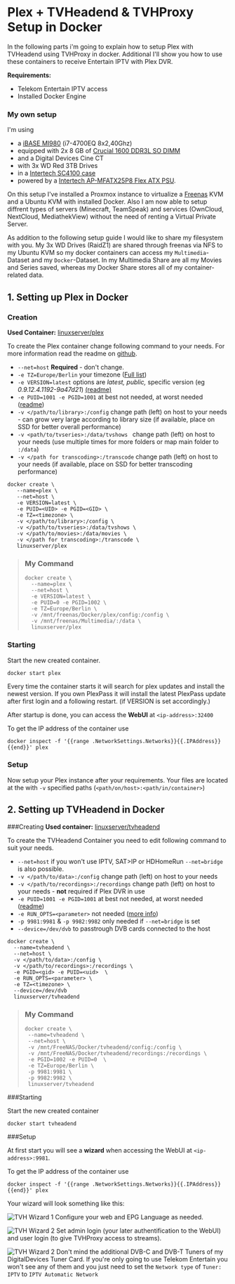 # Plex + TVHeadend & TVHProxy Setup in Docker

In the following parts i'm going to explain how to setup Plex with TVHeadend using TVHProxy in docker. Additional I'll show you how to use these containers to receive Entertain IPTV with Plex DVR.

**Requirements:**

* Telekom Entertain IPTV access
* Installed Docker Engine

### My own setup

I'm using

* a [iBASE MI980](https://www.ibase.com.tw/english/ProductDetail/EmbeddedComputing/MI980) (i7-4700EQ 8x2,40Ghz)
* equipped with 2x 8 GB of [Crucial 1600 DDR3L SO DIMM](http://www.crucial.de/deu/de/ct102464bf160b)
* and a Digital Devices Cine CT
* with 3x WD Red 3TB Drives
* in a [Intertech SC4100 case](https://www.inter-tech.de/products/ipc/storage-cases/sc-4100)
* powered by a [Intertech AP-MFATX25P8 Flex ATX PSU](https://www.inter-tech.de/products/psu/server-psu/ap-mfatx25p8).

On this setup I've installed a Proxmox instance to virtualize a [Freenas](http://www.freenas.org) KVM and a Ubuntu KVM with installed Docker. Also I am now able to setup diffrent types of servers (Minecraft, TeamSpeak) and services (OwnCloud, NextCloud, MediathekView) without the need of renting a Virtual Private Server.

As addition to the following setup guide I would like to share my filesystem with you.
My 3x WD Drives (RaidZ1) are shared through freenas via NFS to my Ubuntu KVM so my docker containers can access my `Multimedia`-Dataset and my `Docker`-Dataset. In my Multimedia Share are all my Movies and Series saved, whereas my Docker Share stores all of my container-related data.

## 1. Setting up Plex in Docker

### Creation 
**Used Container:** [linuxserver/plex](https://github.com/linuxserver/docker-plex)

To create the Plex container change following command to your needs. For more information read the readme on [github](https://github.com/linuxserver/docker-plex). 

* `--net=host` **Required** - don't change.
* `-e TZ=Europe/Berlin` your timezone ([Full list](https://www.vmware.com/support/developer/vc-sdk/visdk400pubs/ReferenceGuide/timezone.html))
* `-e VERSION=latest` options are *latest, public,* specific version (eg *0.9.12.4.1192-9a47d21*) [(readme)](https://github.com/linuxserver/docker-plex#setting-up-the-application)
* `-e PUID=1001 -e PGID=1001` at best not needed, at worst needed ([readme](https://github.com/linuxserver/docker-plex#user--group-identifiers))
*  `-v </path/to/library>:/config` change path (left) on host to your needs - can grow very large according to library size (if available, place on SSD for better overall performance)
*  `-v <path/to/tvseries>:/data/tvshows ` change path (left) on host to your needs (use multiple times for more folders or map main folder to `:/data`)
*  `-v </path for transcoding>:/transcode` change path (left) on host to your needs (if available, place on SSD for better transcoding performance)


```
docker create \
   --name=plex \
   --net=host \
   -e VERSION=latest \
   -e PUID=<UID> -e PGID=<GID> \
   -e TZ=<timezone> \
   -v </path/to/library>:/config \
   -v </path/to/tvseries>:/data/tvshows \
   -v </path/to/movies>:/data/movies \
   -v </path for transcoding>:/transcode \
   linuxserver/plex
```

>### My Command
>
>```
>docker create \
>   --name=plex \
>   --net=host \
>   -e VERSION=latest \
>   -e PUID=0 -e PGID=1002 \
>   -e TZ=Europe/Berlin \
>   -v /mnt/freenas/Docker/plex/config:/config \
>   -v /mnt/freenas/Multimedia/:/data \
>   linuxserver/plex
>```

### Starting
Start the new created container.

```
docker start plex
```
Every time the container starts it will search for plex updates and install the newest version. If you own PlexPass it will install the latest PlexPass update after first login and a following restart. (if VERSION is set accordingly.)

After startup is done, you can access the **WebUI** at `<ip-address>:32400`

To get the IP address of the container use 

```
docker inspect -f '{{range .NetworkSettings.Networks}}{{.IPAddress}}{{end}}' plex
```
### Setup

Now setup your Plex instance after your requirements. Your files are located at the with `-v` specified paths (`<path/on/host>:<path/in/container>`)


## 2. Setting up TVHeadend in Docker

###Creating
**Used container:** [linuxserver/tvheadend](https://github.com/linuxserver/docker-tvheadend)

To create the TVHeadend Container you need to edit following command to suit your needs.

* `--net=host` if you won't use IPTV, SAT>IP or HDHomeRun `--net=bridge` is also possible.
* `-v </path/to/data>:/config` change path (left) on host to your needs
* `-v </path/to/recordings>:/recordings` change path (left) on host to your needs - **not** required if Plex DVR in use
* `-e PUID=1001 -e PGID=1001` at best not needed, at worst needed ([readme](https://github.com/linuxserver/docker-tvheadend#user--group-identifiers))
* `-e RUN_OPTS=<parameter>` not needed ([more info](https://github.com/linuxserver/docker-tvheadend#additional-runtime-parameters))
* `-p 9981:9981` & `-p 9982:9982` only needed if `--net=bridge` is set
* `--device=/dev/dvb` to passtrough DVB cards connected to the host

```
docker create \
  --name=tvheadend \
  --net=host \
  -v </path/to/data>:/config \
  -v </path/to/recordings>:/recordings \
  -e PGID=<gid> -e PUID=<uid>  \
  -e RUN_OPTS=<parameter> \
  -e TZ=<timezone> \
  --device=/dev/dvb
  linuxserver/tvheadend
```

>### My Command
>```
>docker create \
>  --name=tvheadend \
>  --net=host \
>  -v /mnt/FreeNAS/Docker/tvheadend/config:/config \
>  -v /mnt/FreeNAS/Docker/tvheadend/recordings:/recordings \
>  -e PGID=1002 -e PUID=0  \
>  -e TZ=Europe/Berlin \
>  -p 9981:9981 \
>  -p 9982:9982 \
>  linuxserver/tvheadend
>```

###Starting

Start the new created container

```
docker start tvheadend
```

###Setup

At first start you will see a **wizard** when accessing the WebUI at `<ip-address>:9981`.

To get the IP address of the container use 

```
docker inspect -f '{{range .NetworkSettings.Networks}}{{.IPAddress}}{{end}}' plex
```

Your wizard will look something like this:

![TVH Wizard 1](assets/img/tvh-wizard-1.png)
Configure your web and EPG Language as needed.


![TVH Wizard 2](assets/img/tvh-wizard-2.png)
Set admin login (your later authentification to the WebUI) and user login (to give TVHProxy access to streams).

![TVH Wizard 2](assets/img/tvh-wizard-3.png)
Don't mind the additional DVB-C and DVB-T Tuners of my DigitalDevices Tuner Card. If you're only going to use Telekom Entertain you won't see any of them and you just need to set the `Network type` of `Tuner: IPTV` to `IPTV Automatic Network`

